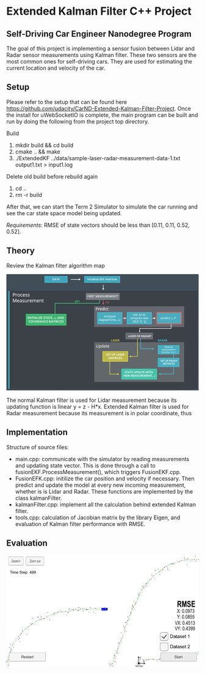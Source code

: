 # Extended Kalman Filter C++ Project
Self-Driving Car Engineer Nanodegree Program
---

The goal of this project is implementing a sensor fusion between Lidar and Radar sensor measurements using Kalman filter. These two sensors are the most common ones for self-driving cars. They are used for estimating the current location and velocity of the car.

[overview]: ./images/overview.png
[simulator]: ./images/simulator.png

## Setup 

Please refer to the setup that can be found here https://github.com/udacity/CarND-Extended-Kalman-Filter-Project. Once the install for uWebSocketIO is complete, the main program can be built and run by doing the following from the project top directory.

Build
1. mkdir build && cd build
2. cmake .. && make
3. ./ExtendedKF ../data/sample-laser-radar-measurement-data-1.txt output1.txt > input1.log

Delete old build before rebuild again
1. cd ..
2. rm -r build

After that, we can start the Term 2 Simulator to simulate the car running and see the car state space model being updated.

*Requirements*: RMSE of state vectors should be less than [0.11, 0.11, 0.52, 0.52].

## Theory

Review the Kalman filter algorithm map

![alt text][overview]

The normal Kalman filter is used for Lidar measurement because its updating function is linear y = z - H*x. Extended Kalman filter is used for Radar measurement because its measurement is in polar coordinate, thus  

## Implementation

Structure of source files:

- main.cpp: communicate with the simulator by reading measurements and updating state vector. This is done through a call to fusionEKF.ProcessMeasurement(), which triggers FusionEKF.cpp.
- FusionEFK.cpp: initilize the car position and velocity if necessary. Then predict and update the model at every new incoming measurement, whether is is Lidar and Radar. These functions are implemented by the class kalmanFilter.
- kalmanFilter.cpp: implement all the calculation behind extended Kalman filter.
- tools.cpp: calculation of Jacobian matrix by the library Eigen, and evaluation of Kalman filter performance with RMSE.

## Evaluation

![alt text][simulator]
